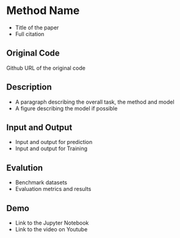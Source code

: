 # Method Name
- Title of the paper
- Full citation

## Original Code
Github URL of the original code

## Description
- A paragraph describing the overall task, the method and model
- A figure describing the model if possible

## Input and Output
- Input and output for prediction
- Input and output for Training

## Evalution
- Benchmark datasets
- Evaluation metrics and results

## Demo
- Link to the Jupyter Notebook 
- Link to the video on Youtube
